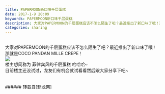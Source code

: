 ```yaml
---
title: PAPERMOON新口味千层蛋糕
date: 2017-1-9 20:09
keywords: PAPERMOON新口味千层蛋糕
description: 大家对PAPERMOON的千层蛋糕应该不怎么陌生了吧？最近推出了新口味了哦！那就是COCO PANDAN MILLE CREPE！楼主想简称为 菲律宾风的千层蛋糕 哈哈哈~目前楼主还没试过，龙友们有机会就试看看然后跟大家分享下吧~
categories: sharing
---
```

<td class="t_f" id="postmessage_459684">

<br/>
大家对PAPERMOON的千层蛋糕应该不怎么陌生了吧？最近推出了新口味了哦！<br/>
那就是COCO PANDAN MILLE CREPE！<br/>

<img aid="465488" data-cf-modified-fb431ec6d5339eea2dcc2839-="" file="data/attachment/forum/201701/09/200846a15pp95qfp9w68cr.png.thumb.jpg" id="aimg_465488" inpost="1" onclick="" onmouseover="" src="http://www.flw.ph/data/attachment/forum/201701/09/200846a15pp95qfp9w68cr.png" style="cursor:pointer" zoomfile="data/attachment/forum/201701/09/200846a15pp95qfp9w68cr.png"/>


<br/>
楼主想简称为 菲律宾风的千层蛋糕 哈哈哈~<br/>
目前楼主还没试过，龙友们有机会就试看看然后跟大家分享下吧~<br/>
<br/>
<br/>
</td>
###### 转载自[菲龙网]